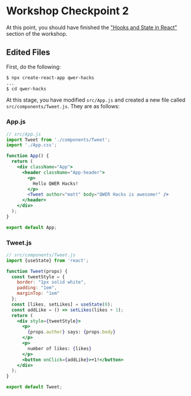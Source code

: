 # Workshop Checkpoint 2

At this point, you should have finished the ["Hooks and State in React"](https://github.com/malsf21/qwerhacks-21-workshops/tree/main/react/main-workshop#hooks-and-state-in-react) section of the workshop.

## Edited Files

First, do the following:

```sh
$ npx create-react-app qwer-hacks
...
$ cd qwer-hacks
```

At this stage, you have modified `src/App.js` and created a new file called `src/components/Tweet.js`. They are as follows:

### App.js

```jsx
// src/App.js
import Tweet from './components/Tweet';
import './App.css';

function App() {
  return (
    <div className="App">
      <header className="App-header">
        <p>
          Hello QWER Hacks!
        </p>
        <Tweet author="matt" body="QWER Hacks is awesome!" />
      </header>
    </div>
  );
}

export default App;
```

### Tweet.js

```jsx
// src/components/Tweet.js
import {useState} from 'react';

function Tweet(props) {
  const tweetStyle = {
    border: "1px solid white",
    padding: "1em",
    marginTop: "1em"
  };
  const [likes, setLikes] = useState(0);
  const addLike = () => setLikes(likes + 1);
  return (
    <div style={tweetStyle}>
      <p>
        {props.author} says: {props.body}
      </p>
      <p>
        number of likes: {likes}
      </p>
      <button onClick={addLike}>+1!</button>
    </div>
  );
}

export default Tweet;
```
